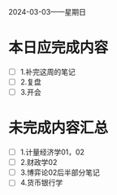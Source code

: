 2024-03-03——星期日
# 本日应完成内容

- [ ] 1.补完这周的笔记
- [ ] 2.复盘
- [ ] 3.开会

# 未完成内容汇总

- [ ] 1.计量经济学01，02
- [ ] 2.财政学02
- [ ] 3.博弈论02后半部分笔记
- [ ] 4.货币银行学